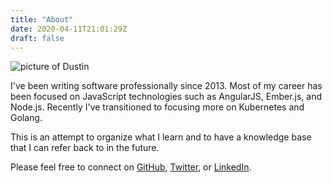 ```yaml
---
title: "About"
date: 2020-04-11T21:01:29Z
draft: false
---
```


![picture of Dustin](https://s.gravatar.com/avatar/d75dd9891b57563dd25b3e2f15cad676?s=300)

I've been writing software professionally since 2013. Most of my career has been focused on
JavaScript technologies such as AngularJS, Ember.js, and Node.js. Recently I've transitioned
to focusing more on Kubernetes and Golang.

This is an attempt to organize what I learn and to have a knowledge base that I can refer
back to in the future.

Please feel free to connect on [GitHub](https://github.com/dustinspecker), [Twitter](https://twitter.com/dustinspecker), or [LinkedIn](https://www.linkedin.com/in/dustin-specker/).
